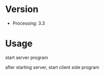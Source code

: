 # Version

- Processing: 3.3

# Usage

start server program

after starting server, start client side program
